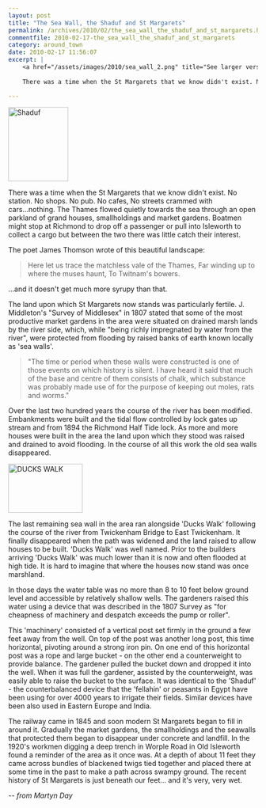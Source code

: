 ```yaml
---
layout: post
title: "The Sea Wall, the Shaduf and St Margarets"
permalink: /archives/2010/02/the_sea_wall_the_shaduf_and_st_margarets.html
commentfile: 2010-02-17-the_sea_wall_the_shaduf_and_st_margarets
category: around_town
date: 2010-02-17 11:56:07
excerpt: |
    <a href="/assets/images/2010/sea_wall_2.png" title="See larger version of - Shaduf"><img src="/assets/images/2010/sea_wall_2_thumb.png" width="121" height="150" alt="Shaduf" class="photo right" /></a>
    
    There was a time when the St Margarets that we know didn't exist. No station. No shops. No pub. No cafes, No streets crammed with cars...nothing. The Thames flowed quietly towards the sea through an open parkland of grand houses, smallholdings and market gardens. Boatmen might stop at Richmond to drop off a passenger or pull into Isleworth to collect a cargo but between the two there was little catch their interest.

---
```


<a href="/assets/images/2010/sea_wall_2.png" title="See larger version of - Shaduf"><img src="/assets/images/2010/sea_wall_2_thumb.png" width="121" height="150" alt="Shaduf" class="photo right" /></a>

There was a time when the St Margarets that we know didn't exist. No station. No shops. No pub. No cafes, No streets crammed with cars...nothing. The Thames flowed quietly towards the sea through an open parkland of grand houses, smallholdings and market gardens. Boatmen might stop at Richmond to drop off a passenger or pull into Isleworth to collect a cargo but between the two there was little catch their interest.

The poet James Thomson wrote of this beautiful landscape:

> Here let us trace the matchless vale of the Thames,
>  Far winding up to where the muses haunt,
>  To Twitnam's bowers.
> 
 ...and it doesn't get much more syrupy than that.

The land upon which St Margarets now stands was particularly fertile. J. Middleton's "Survey of Middlesex" in 1807 stated that some of the most productive market gardens in the area were situated on drained marsh lands by the river side, which, while "being richly impregnated by water from the river", were protected from flooding by raised banks of earth known locally as 'sea walls'.

> "The time or period when these walls were constructed is one of those events on which history is silent. I have heard it said that much of the base and centre of them consists of chalk, which substance was probably made use of for the purpose of keeping out moles, rats and worms."

Over the last two hundred years the course of the river has been modified. Embankments were built and the tidal flow controlled by lock gates up stream and from 1894 the Richmond Half Tide lock. As more and more houses were built in the area the land upon which they stood was raised and drained to avoid flooding. In the course of all this work the old sea walls disappeared.

<a href="/assets/images/2010/sea_wall_1.png" title="See larger version of - DUCKS WALK"><img src="/assets/images/2010/sea_wall_1_thumb.png" width="150" height="99" alt="DUCKS WALK" class="photo right" /></a>

The last remaining sea wall in the area ran alongside 'Ducks Walk' following the course of the river from Twickenham Bridge to East Twickenham. It finally disappeared when the path was widened and the land raised to allow houses to be built. 'Ducks Walk' was well named. Prior to the builders arriving 'Ducks Walk' was much lower than it is now and often flooded at high tide. It is hard to imagine that where the houses now stand was once marshland.

In those days the water table was no more than 8 to 10 feet below ground level and accessible by relatively shallow wells. The gardeners raised this water using a device that was described in the 1807 Survey as "for cheapness of machinery and despatch exceeds the pump or roller".

This 'machinery' consisted of a vertical post set firmly in the ground a few feet away from the well. On top of the post was another long post, this time horizontal, pivoting around a strong iron pin. On one end of this horizontal post was a rope and large bucket - on the other end a counterweight to provide balance. The gardener pulled the bucket down and dropped it into the well. When it was full the gardener, assisted by the counterweight, was easily able to raise the bucket to the surface. It was identical to the 'Shaduf' - the counterbalanced device that the 'fellahin' or peasants in Egypt have been using for over 4000 years to irrigate their fields. Similar devices have been also used in Eastern Europe and India.

The railway came in 1845 and soon modern St Margarets began to fill in around it. Gradually the market gardens, the smallholdings and the seawalls that protected them began to disappear under concrete and landfill. In the 1920's workmen digging a deep trench in Worple Road in Old Isleworth found a reminder of the area as it once was. At a depth of about 11 feet they came across bundles of blackened twigs tied together and placed there at some time in the past to make a path across swampy ground. The recent history of St Margarets is just beneath our feet... and it's very, very wet.

<cite>-- from Martyn Day</cite>
